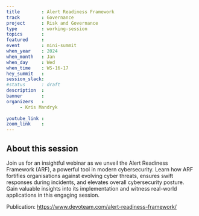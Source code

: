 ```yaml
---
title        : Alert Readiness Framework
track        : Governance
project      : Risk and Governance
type         : working-session
topics       :
featured     :
event        : mini-summit
when_year    : 2024
when_month   : Jan
when_day     : Wed
when_time    : WS-16-17
hey_summit   : 
session_slack:
#status      : draft
description  :
banner       : 
organizers   :
     - Kris Mandryk
     
youtube_link : 
zoom_link    : 
---
```


## About this session
Join us for an insightful webinar as we unveil the Alert Readiness Framework (ARF), a powerful tool in modern cybersecurity. Learn how ARF fortifies organisations against evolving cyber threats, ensures swift responses during incidents, and elevates overall cybersecurity posture. Gain valuable insights into its implementation and witness real-world applications in this engaging session.

Publication:
https://www.devoteam.com/alert-readiness-framework/
